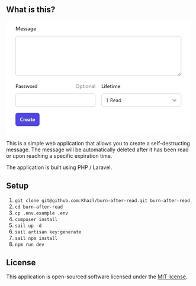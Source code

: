## What is this?

<img src="./resources/img/burn-after-read.jpg" alt="UI preview">

This is a simple web application that allows you to create a self-destructing message. 
The message will be automatically deleted after it has been read or upon reaching a specific expiration time.

The application is built using PHP / Laravel.

## Setup

1. `git clone git@github.com:Khazl/burn-after-read.git burn-after-read`
2. `cd burn-after-read`
3. `cp .env.example .env`
4. `composer install`
5. `sail up -d`
6. `sail artisan key:generate`
7. `sail npm install`
8. `npm run dev`

## License

This application is open-sourced software licensed under the [MIT license](https://opensource.org/licenses/MIT).
